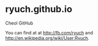 # ryuch.github.io
Cheol GitHub

You can find at at http://fb.com/ryuch and http://en.wikipedia.org/wiki/User:Ryuch. 
